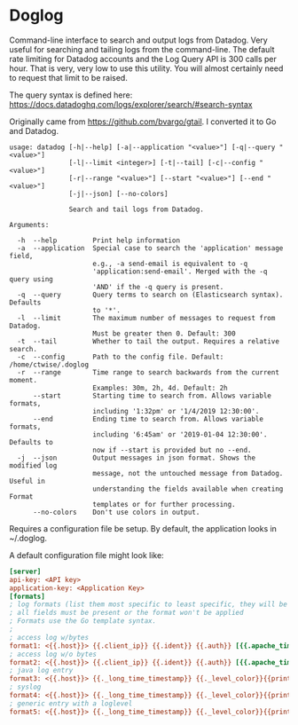 # Doglog

Command-line interface to search and output logs from Datadog. Very useful for searching and tailing logs from the command-line. The default rate limiting for Datadog accounts and the Log Query API is 300 calls per hour. That is very, very low to use this utility. You will almost certainly need to request that limit to be raised.

The query syntax is defined here: https://docs.datadoghq.com/logs/explorer/search/#search-syntax

Originally came from https://github.com/bvargo/gtail. I converted it to Go and Datadog.

```text
usage: datadog [-h|--help] [-a|--application "<value>"] [-q|--query "<value>"]
               [-l|--limit <integer>] [-t|--tail] [-c|--config "<value>"]
               [-r|--range "<value>"] [--start "<value>"] [--end "<value>"]
               [-j|--json] [--no-colors]

               Search and tail logs from Datadog.

Arguments:

  -h  --help         Print help information
  -a  --application  Special case to search the 'application' message field,
                     e.g., -a send-email is equivalent to -q
                     'application:send-email'. Merged with the -q query using
                     'AND' if the -q query is present.
  -q  --query        Query terms to search on (Elasticsearch syntax). Defaults
                     to '*'.
  -l  --limit        The maximum number of messages to request from Datadog.
                     Must be greater then 0. Default: 300
  -t  --tail         Whether to tail the output. Requires a relative search.
  -c  --config       Path to the config file. Default: /home/ctwise/.doglog
  -r  --range        Time range to search backwards from the current moment.
                     Examples: 30m, 2h, 4d. Default: 2h
      --start        Starting time to search from. Allows variable formats,
                     including '1:32pm' or '1/4/2019 12:30:00'.
      --end          Ending time to search from. Allows variable formats,
                     including '6:45am' or '2019-01-04 12:30:00'. Defaults to
                     now if --start is provided but no --end.
  -j  --json         Output messages in json format. Shows the modified log
                     message, not the untouched message from Datadog. Useful in
                     understanding the fields available when creating Format
                     templates or for further processing.
      --no-colors    Don't use colors in output.
```

Requires a configuration file be setup. By default, the application looks in ~/.doglog.

A default configuration file might look like:

```ini
[server]
api-key: <API key>
application-key: <Application Key>
[formats]
; log formats (list them most specific to least specific, they will be tried in order)
; all fields must be present or the format won't be applied
; Formats use the Go template syntax.
;
; access log w/bytes
format1: <{{.host}}> {{.client_ip}} {{.ident}} {{.auth}} [{{.apache_timestamp}}] "{{.method}} {{.request_page}} HTTP/{{.http_version}}" {{.server_response}} {{.bytes}}
; access log w/o bytes
format2: <{{.host}}> {{.client_ip}} {{.ident}} {{.auth}} [{{.apache_timestamp}}] "{{.method}} {{.request_page}} HTTP/{{.http_version}}" {{.server_response}}
; java log entry
format3: <{{.host}}> {{._long_time_timestamp}} {{._level_color}}{{printf "%-5.5s" .loglevel}}{{._reset}} {{printf "%-20.20s" ._short_classname}} : {{._message_text}}
; syslog
format4: <{{.host}}> {{._long_time_timestamp}} {{._level_color}}{{printf "%-5.5s" .loglevel}}{{._reset}} [{{.facility}}] : {{._message_text}}
; generic entry with a loglevel
format5: <{{.host}}> {{._long_time_timestamp}} {{._level_color}}{{printf "%-5.5s" .loglevel}}{{._reset}} : {{._message_text}}
```
